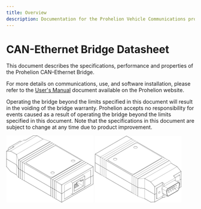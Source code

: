 ```yaml
---
title: Overview
description: Documentation for the Prohelion Vehicle Communications protocol
---
```


# CAN-Ethernet Bridge Datasheet

This document describes the specifications, performance and properties of the Prohelion CAN–Ethernet Bridge.

For more details on communications, use, and software installation, please refer to the [User's Manual](../User_Manual/index.md) document available on the Prohelion website.

Operating the bridge beyond the limits specified in this document will result in the voiding of the bridge warranty.  Prohelion accepts no responsibility for events caused as a result of operating the bridge beyond the limits specified in this document. Note that the specifications in this document are subject to change at any time due to product improvement.

![CAN Ethernet Bridge](images/introduction1.png)
![CAN Ethernet Bridge](images/introduction2.png)

